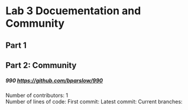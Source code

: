 # Lab 3 Docuementation and Community


## Part 1

## Part 2: Community 

##### 990 https://github.com/bparslow/990
Number of contributors: 1 <br />
Number of lines of code:
First commit:
Latest commit: 
Current branches:
